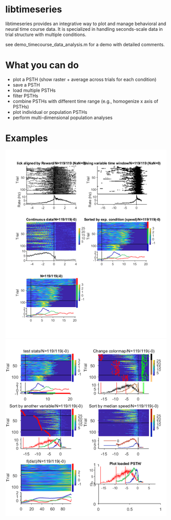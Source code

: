 # libtimeseries
libtimeseries provides an integrative way to plot and manage behavioral and neural time course data. It is specialized in handling seconds-scale data in trial structure with multiple conditions.

see demo_timecourse_data_analysis.m for a demo with detailed comments.

# What you can do

- plot a PSTH (show raster + average across trials for each condition)
- save a PSTH
- load multiple PSTHs
- filter PSTHs
- combine PSTHs with different time range (e.g., homogenize x axis of PSTHs)
- plot individual or population PSTHs
- perform multi-dimensional population analyses

# Examples

![Fig1](demo_Fig1.png)
![Fig2](demo_Fig2.png)
